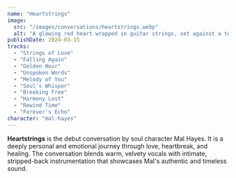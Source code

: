 ```yaml
---
name: "Heartstrings"
image:
  src: "/images/conversations/heartstrings.webp"
  alt: "A glowing red heart wrapped in guitar strings, set against a textured background of earthy brown and soft gold tones, symbolizing love and music."
publishDate: 2024-03-15
tracks:
  - "Strings of Love"
  - "Falling Again"
  - "Golden Hour"
  - "Unspoken Words"
  - "Melody of You"
  - "Soul's Whisper"
  - "Breaking Free"
  - "Harmony Lost"
  - "Rewind Time"
  - "Forever's Echo"
character: "mal-hayes"
---
```


**Heartstrings** is the debut conversation by soul character Mal Hayes. It is a deeply personal and emotional journey through love, heartbreak, and healing. The conversation blends warm, velvety vocals with intimate, stripped-back instrumentation that showcases Mal's authentic and timeless sound.
